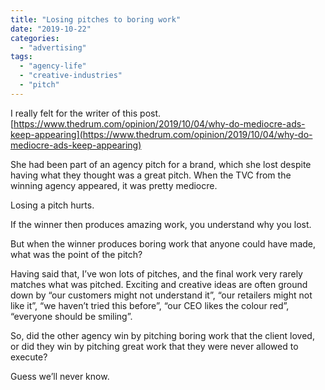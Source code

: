 ```yaml
---
title: "Losing pitches to boring work"
date: "2019-10-22"
categories: 
  - "advertising"
tags: 
  - "agency-life"
  - "creative-industries"
  - "pitch"
---
```


I really felt for the writer of this post. [https://www.thedrum.com/opinion/2019/10/04/why-do-mediocre-ads-keep-appearing](https://www.thedrum.com/opinion/2019/10/04/why-do-mediocre-ads-keep-appearing)

She had been part of an agency pitch for a brand, which she lost despite having what they thought was a great pitch. When the TVC from the winning agency appeared, it was pretty mediocre.

Losing a pitch hurts.

If the winner then produces amazing work, you understand why you lost.

But when the winner produces boring work that anyone could have made, what was the point of the pitch?

Having said that, I’ve won lots of pitches, and the final work very rarely matches what was pitched. Exciting and creative ideas are often ground down by “our customers might not understand it”, “our retailers might not like it”, “we haven’t tried this before”, “our CEO likes the colour red”, “everyone should be smiling”.

So, did the other agency win by pitching boring work that the client loved, or did they win by pitching great work that they were never allowed to execute?

Guess we’ll never know.
